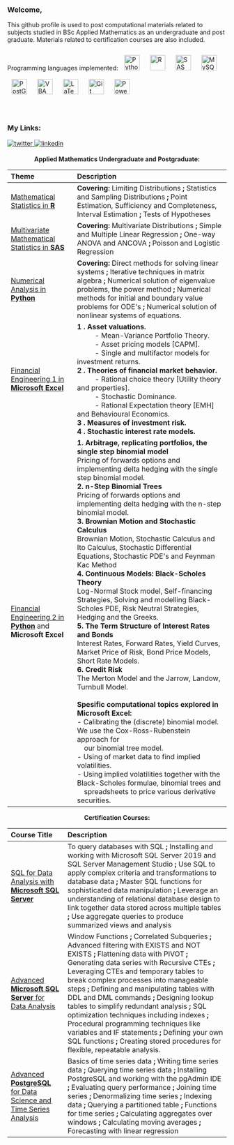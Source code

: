 ### Welcome,

This github profile is used to post computational materials related to subjects studied in BSc Applied Mathematics as an undergraduate and post graduate. Materials related to certification courses are also included. 
<br><br>Programming languages implemented: <a href="https://www.python.org/" target="_blank"><img style="margin: 10px" src="https://profilinator.rishav.dev/skills-assets/python-original.svg" alt="Python" height="35" /></a>  <a href="https://www.r-project.org/" target="_blank"><img style="margin: 10px" src="https://profilinator.rishav.dev/skills-assets/r.svg" alt="R" height="35" /></a>  <a href="https://www.sas.com/en_za/home.html" target="_blank"><img style="margin: 10px" src="https://upload.wikimedia.org/wikipedia/commons/1/10/SAS_logo_horiz.svg" alt="SAS" height="35" /></a>  <a href="https://www.mysql.com/" target="_blank"><img style="margin: 10px" src="https://profilinator.rishav.dev/skills-assets/mysql-original-wordmark.svg" alt="MySQL" height="35" /></a>  <a href="https://www.postgresql.org/" target="_blank"><img style="margin: 10px" src="https://upload.wikimedia.org/wikipedia/commons/2/29/Postgresql_elephant.svg" alt="PostGreSQL" height="35" /></a>  <a href="https://learn.microsoft.com/en-us/office/vba/library-reference/concepts/getting-started-with-vba-in-office" target="_blank"><img style="margin: 10px" src="https://upload.wikimedia.org/wikipedia/commons/7/78/Microsoft_Visual_Basic_for_Applications_logo.svg" alt="VBA" height="35" /></a>  <a href="https://www.latex-project.org/" target="_blank"><img style="margin: 10px" src="https://profilinator.rishav.dev/skills-assets/latex.png" alt="LaTeX" height="35" /></a>  <a href="https://github.com/" target="_blank"><img style="margin: 10px" src="https://profilinator.rishav.dev/skills-assets/git-scm-icon.svg" alt="Git" height="35" /></a>  <a href="https://powerbi.microsoft.com/en-us/" target="_blank"><img style="margin: 10px" src="https://profilinator.rishav.dev/skills-assets/powerbi.png" alt="Power Bi" height="35" /></a>  
<br><br>



<h3 align="left">My Links:</h3>
<p align="left">
</a>
<a href="https://twitter.com/jwGreeff" target="_blank">
<img src=https://img.shields.io/badge/twitter-%2300acee.svg?&style=for-the-badge&logo=twitter&logoColor=white alt=twitter style="margin-bottom: 5px;" />
</a>
<a href="https://www.linkedin.com/in/jwgreeff/" target="_blank">
<img src=https://img.shields.io/badge/linkedin-%231E77B5.svg?&style=for-the-badge&logo=linkedin&logoColor=white alt=linkedin style="margin-bottom: 5px;" />
</a>  
	
<p align="center">
  <b>Applied Mathematics Undergraduate and Postgraduate:</b>
</p>

| Theme | Description |
| :---- | :------     |  
| <a href='https://github.com/jwGreeff/Mathematical-Statistics-in-R'>Mathematical Statistics in <b>R</b></a>      | <b>Covering:</b> Limiting Distributions <b>;</b> Statistics and Sampling Distributions <b>;</b> Point Estimation, Sufficiency and Completeness, Interval Estimation <b>;</b> Tests of Hypotheses      |
| <a href='https://github.com/jwGreeff/Multivariate-Mathematical-Statistics-in-SAS'>Multivariate Mathematical Statistics in <b>SAS</b></a>   | <b>Covering:</b> Multivariate Distributions <b>;</b> Simple and Multiple Linear Regression <b>;</b> One-way ANOVA and ANCOVA <b>;</b> Poisson and Logistic Regression | 
| <a href='https://github.com/jwGreeff/Numerical-Analysis-in-Python'>Numerical Analysis in <b>Python</b></a>  | <b>Covering:</b> Direct methods for solving linear systems <b>;</b> Iterative techniques in matrix algebra <b>;</b> Numerical solution of eigenvalue problems, the power method <b>;</b> Numerical methods for initial and boundary value problems for ODE's <b>;</b> Numerical solution of nonlinear systems of equations.        | 
| <a href='https://github.com/jwGreeff/Financial-Engineering-1-in-Microsoft-Excel'>Financial Engineering 1 in <b>Microsoft Excel</b></a> | <b>1 . Asset valuations.</b> <br>&emsp; &emsp; - Mean-Variance Portfolio Theory. <br>&emsp; &emsp; - Asset pricing models [CAPM]. <br>&emsp; &emsp; - Single and multifactor models for investment returns. <br><b>2 . Theories of financial market behavior. </b><br>&emsp; &emsp; - Rational choice theory [Utility theory and properties]. <br>&emsp; &emsp; - Stochastic Dominance. <br>&emsp; &emsp; - Rational Expectation theory [EMH] and Behavioural Economics. <br><b>3 . Measures of investment risk.</b> <br><b>4 . Stochastic interest rate models.</b>        |
| <a href='https://github.com/jwGreeff/Financial-Engineering-2-in-Python-and-Microsoft-Excel'>Financial Engineering 2 in <b>Python</b></a> and <b>Microsoft Excel</b></a>  | <b>1. Arbitrage, replicating portfolios, the single step  binomial model</b> <br> Pricing of forwards options and implementing delta hedging with the single step binomial model. <br><b>2. n-Step Binomial Trees </b><br>Pricing of forwards options and implementing delta hedging with the n-step binomial model. <br><b>3. Brownian Motion and Stochastic Calculus</b> <br> Brownian Motion, Stochastic Calculus and Ito Calculus, Stochastic Differential Equations, Stochastic PDE's and Feynman Kac Method <br><b>4. Continuous Models: Black-Scholes Theory</b><br> Log-Normal Stock model, Self-financing Strategies, Solving and modelling Black-Scholes PDE, Risk Neutral Strategies, Hedging and the Greeks. <br><b>5. The Term Structure of Interest Rates and Bonds</b> <br> Interest Rates, Forward Rates, Yield Curves, Market Price of Risk, Bond Price Models, Short Rate Models. <br><b>6. Credit Risk</b> <br> The Merton Model and the Jarrow, Landow, Turnbull Model. <br><br><b>Spesific computational topics explored in Microsoft Excel:</b><br>- Calibrating the (discrete) binomial model. We use the Cox-Ross-Rubenstein approach for <br>&emsp;our binomial tree model.<br> - Using of market data to find implied volatilities.<br> - Using implied volatilities together with the Black-Scholes formulae, binomial trees and <br>&emsp;spreadsheets to price various derivative securities. | <br>

<p align="center">
  <b>Certification Courses:</b>
</p>

| Course Title  | Description |
| :----------   | :------     | 
| <a href='https://github.com/jwGreeff/SQL-for-Data-Analysis-with-Microsoft-SQL-Server'>SQL for Data Analysis with <b>Microsoft SQL Server</b></a>      | To query databases with SQL <b>;</b> Installing and working with Microsoft SQL Server 2019 and SQL Server Management Studio <b>;</b> Use SQL to apply complex criteria and transformations to database data <b>;</b> Master SQL functions for sophisticated data manipulation <b>;</b> Leverage an understanding of relational database design to link together data stored across multiple tables <b>;</b> Use aggregate queries to produce summarized views and analysis   |
| <a href='https://github.com/jwGreeff/Advanced-Microsoft-SQL-Server-for-Data-Analysis'>Advanced <b>Microsoft SQL Server</b> for Data Analysis</a>      | Window Functions <b>;</b> Correlated Subqueries <b>;</b> Advanced filtering with EXISTS and NOT EXISTS <b>;</b> Flattening data with PIVOT <b>;</b> Generating data series with Recursive CTEs <b>;</b> Leveraging CTEs and temporary tables to break complex processes into manageable steps <b>;</b> Defining and manipulating tables with DDL and DML commands <b>;</b> Designing lookup tables to simplify redundant analysis <b>;</b> SQL optimization techniques including indexes <b>;</b> Procedural programming techniques like variables and IF statements <b>;</b> Defining your own SQL functions <b>;</b> Creating stored procedures for flexible, repeatable analysis.   |
| <a href='https://github.com/jwGreeff/Advanced-PostgreSQL-for-Data-Science-Time-Series'>Advanced <b>PostgreSQL</b> for Data Science and Time Series Analysis</a>      | Basics of time series data <b>;</b> Writing time series data <b>;</b> Querying time series data <b>;</b> Installing PostgreSQL and working with the pgAdmin IDE <b>;</b> Evaluating query performance <b>;</b> Joining time series <b>;</b> Denormalizing time series <b>;</b> Indexing data <b>;</b> Querying a partitioned table <b>;</b> Functions for time series <b>;</b> Calculating aggregates over windows <b>;</b> Calculating moving averages <b>;</b> Forecasting with linear regression   |
